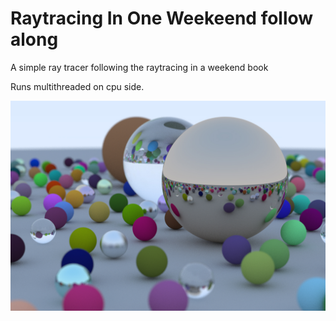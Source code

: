 # Raytracing In One Weekeend follow along

A simple ray tracer following the raytracing in a weekend book

Runs multithreaded on cpu side.

![Final Image](output/final%20high.jpg)